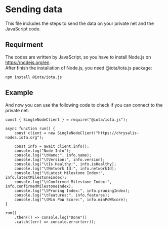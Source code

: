 # Sending data
This file includes the steps to send the data on your private net and the JavaScript code.  
## Requirment
The codes are written by JavaScript, so you have to install Node.js on https://nodejs.org/en.  
After finish the installation of Node.js, you need @iota/iota.js package:
```
npm install @iota/iota.js
```

## Example
And now you can use the following code to check if you can connect to the private net:  
```
const { SingleNodeClient } = require("@iota/iota.js");

async function run() {
    const client = new SingleNodeClient("https://chrysalis-nodes.iota.org");

    const info = await client.info();
    console.log("Node Info");
    console.log("\tName:", info.name);
    console.log("\tVersion:", info.version);
    console.log("\tIs Healthy:", info.isHealthy);
    console.log("\tNetwork Id:", info.networkId);
    console.log("\tLatest Milestone Index:", info.latestMilestoneIndex);
    console.log("\tConfirmed Milestone Index:", info.confirmedMilestoneIndex);
    console.log("\tPruning Index:", info.pruningIndex);
    console.log("\tFeatures:", info.features);
    console.log("\tMin PoW Score:", info.minPoWScore);
}

run()
    .then(() => console.log("Done"))
    .catch((err) => console.error(err));
```
